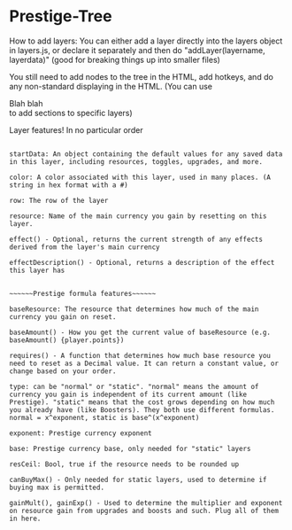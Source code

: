 # Prestige-Tree
How to add layers:
You can either add a layer directly into the layers object in layers.js, or declare it separately and then do "addLayer(layername, layerdata)" (good for breaking things up into smaller files)

You still need to add nodes to the tree in the HTML, add hotkeys, and do any non-standard displaying in the HTML. (You can use <div v-if="layer=='x'">Blah blah</div> to add sections to specific layers)

Layer features! In no particular order

~~~~~~Defining features~~~~~~

startData: An object containing the default values for any saved data in this layer, including resources, toggles, upgrades, and more.

color: A color associated with this layer, used in many places. (A string in hex format with a #)

row: The row of the layer

resource: Name of the main currency you gain by resetting on this layer.

effect() - Optional, returns the current strength of any effects derived from the layer's main currency

effectDescription() - Optional, returns a description of the effect this layer has


~~~~~~Prestige formula features~~~~~~

baseResource: The resource that determines how much of the main currency you gain on reset.

baseAmount() - How you get the current value of baseResource (e.g. baseAmount() {player.points})

requires() - A function that determines how much base resource you need to reset as a Decimal value. It can return a constant value, or change based on your order.

type: can be "normal" or "static". "normal" means the amount of currency you gain is independent of its current amount (like Prestige). "static" means that the cost grows depending on how much you already have (like Boosters). They both use different formulas. normal = x^exponent, static is base^(x^exponent)

exponent: Prestige currency exponent

base: Prestige currency base, only needed for "static" layers

resCeil: Bool, true if the resource needs to be rounded up

canBuyMax() - Only needed for static layers, used to determine if buying max is permitted.

gainMult(), gainExp() - Used to determine the multiplier and exponent on resource gain from upgrades and boosts and such. Plug all of them in here.

